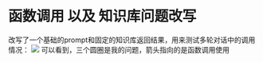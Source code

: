# 函数调用 以及 知识库问题改写
改写了一个基础的prompt和固定的知识库返回结果，用来测试多轮对话中的调用情况：
![](Pasted%20image%2020250508170711.png)
可以看到，三个圆圈是我的问题，箭头指向的是函数调用使用